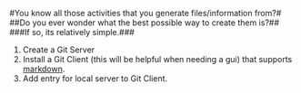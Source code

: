 #You know all those activities that you generate files/information from?#
##Do you ever wonder what the best possible way to create them is?##
###If so, its relatively simple.###
1. Create a Git Server
2. Install a Git Client (this will be helpful when needing a gui) that supports [markdown](https://guides.github.com/features/mastering-markdown/).
3. Add entry for local server to Git Client.